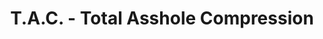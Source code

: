 ---
ee_id: '18'
site: '1'
type: '2'
url: 2004-010-total-asshole-compression
title: T.A.C. - Total Asshole Compression
year: '2004'
display_year: '2004'
medium: OSX software
dims:
pitch: "​Compression software that makes files bigger."
ps: "​Check the “official” website above to download the software, etc, etc. "
live_url: http://tac-compression.com/
related: |-
  [13] [2004-004-iron-maidens-number-of-the-beast-compressed-over-and-over] 2004-004 Iron Maidens “The Number of the Beast” compressed over and over as an mp3 666 times
  [43] [2007-007-on-c] 2007-007 On C
  [189] [2004-025-total-asshole-compression] 2004-025 Total Asshole Compression
youtube:
related_code:
imgs: total-asshole-compression-screenshot-database-ih.jpg
subheading:
download:
add_credit: In collaboration with the Radical Software Group
commission:
layout: things-i-made
---